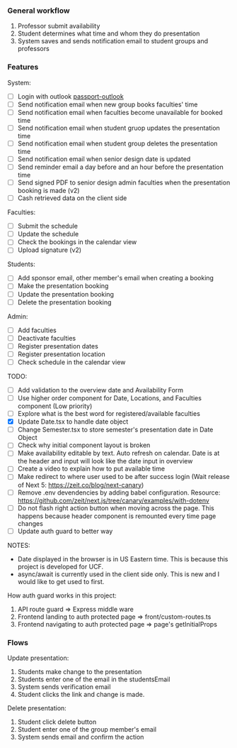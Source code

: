### General workflow

1. Professor submit availability
2. Student determines what time and whom they do presentation
3. System saves and sends notification email to student groups and professors

### Features

System: 

- [ ] Login with outlook [passport-outlook](https://www.npmjs.com/package/passport-outlook)
- [ ] Send notification email when new group books faculties' time
- [ ] Send notification email when faculties become unavailable for booked time
- [ ] Send notification email when student gruop updates the presentation time
- [ ] Send notification email when student group deletes the presentation time
- [ ] Send notification email when senior design date is updated
- [ ] Send reminder email a day before and an hour before the presentation time
- [ ] Send signed PDF to senior design admin faculties when the presentation booking is made (v2)
- [ ] Cash retrieved data on the client side

Faculties:

- [ ] Submit the schedule
- [ ] Update the schedule
- [ ] Check the bookings in the calendar view
- [ ] Upload signature (v2)

Students:

- [ ] Add sponsor email, other member's email when creating a booking
- [ ] Make the presentation booking
- [ ] Update the presentation booking
- [ ] Delete the presentation booking

Admin:

- [ ] Add faculties
- [ ] Deactivate faculties
- [ ] Register presentation dates
- [ ] Register presentation location
- [ ] Check schedule in the calendar view

TODO:

- [ ] Add validation to the overview date and Availability Form
- [ ] Use higher order component for Date, Locations, and Faculties component (Low priority)
- [ ] Explore what is the best word for registered/available faculties
- [x] Update Date.tsx to handle date object
- [ ] Change Semester.tsx to store semester's presentation date in Date Object
- [ ] Check why initial component layout is broken
- [ ] Make availability editable by text. Auto refresh on calendar. Date is at the header and input will look like the date input in overview
- [ ] Create a video to explain how to put available time
- [ ] Make redirect to where user used to be after success login (Wait release of Next 5: https://zeit.co/blog/next-canary)
- [ ] Remove .env devendencies by adding babel configuration. Resource: https://github.com/zeit/next.js/tree/canary/examples/with-dotenv
- [ ] Do not flash right action button when moving across the page. This happens because header component is remounted every time page changes
- [ ] Update auth guard to better way

NOTES:

* Date displayed in the browser is in US Eastern time. This is because this project is developed for UCF.
* async/await is currently used in the client side only. This is new and I would like to get used to first.

How auth guard works in this project:

1. API route guard => Express middle ware
2. Frontend landing to auth protected page => front/custom-routes.ts
3. Frontend navigating to auth protected page => page's getInitialProps

### Flows

Update presentation:

1. Students make change to the presentation
2. Students enter one of the email in the studentsEmail
3. System sends verification email
4. Student clicks the link and change is made. 

Delete presentation:

1. Student click delete button
2. Student enter one of the group member's email
3. System sends email and confirm the action

